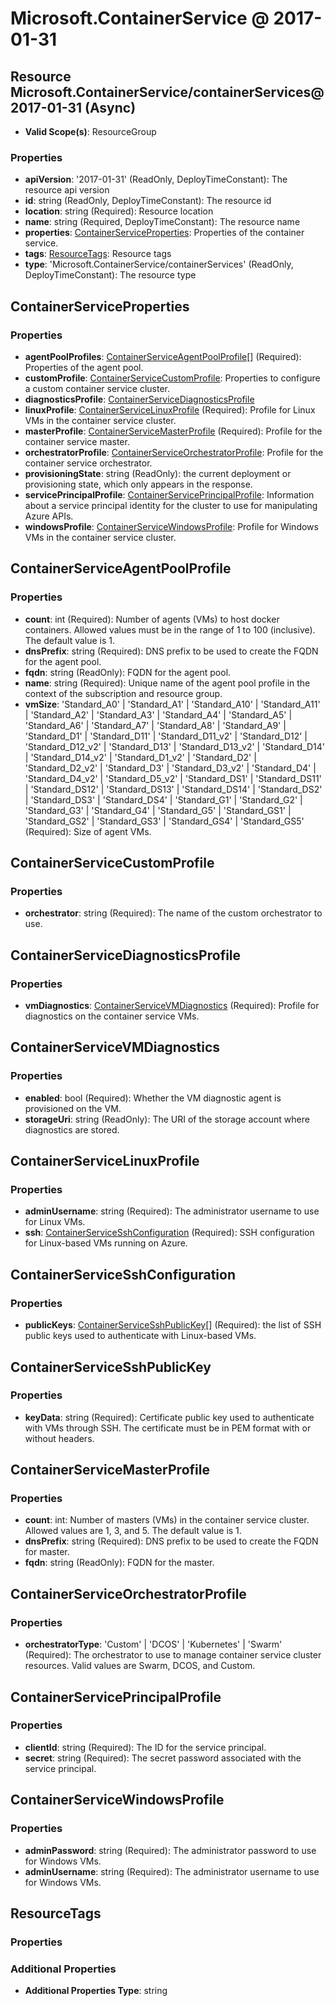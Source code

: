 # Microsoft.ContainerService @ 2017-01-31

## Resource Microsoft.ContainerService/containerServices@2017-01-31 (Async)
* **Valid Scope(s)**: ResourceGroup
### Properties
* **apiVersion**: '2017-01-31' (ReadOnly, DeployTimeConstant): The resource api version
* **id**: string (ReadOnly, DeployTimeConstant): The resource id
* **location**: string (Required): Resource location
* **name**: string (Required, DeployTimeConstant): The resource name
* **properties**: [ContainerServiceProperties](#containerserviceproperties): Properties of the container service.
* **tags**: [ResourceTags](#resourcetags): Resource tags
* **type**: 'Microsoft.ContainerService/containerServices' (ReadOnly, DeployTimeConstant): The resource type

## ContainerServiceProperties
### Properties
* **agentPoolProfiles**: [ContainerServiceAgentPoolProfile](#containerserviceagentpoolprofile)[] (Required): Properties of the agent pool.
* **customProfile**: [ContainerServiceCustomProfile](#containerservicecustomprofile): Properties to configure a custom container service cluster.
* **diagnosticsProfile**: [ContainerServiceDiagnosticsProfile](#containerservicediagnosticsprofile)
* **linuxProfile**: [ContainerServiceLinuxProfile](#containerservicelinuxprofile) (Required): Profile for Linux VMs in the container service cluster.
* **masterProfile**: [ContainerServiceMasterProfile](#containerservicemasterprofile) (Required): Profile for the container service master.
* **orchestratorProfile**: [ContainerServiceOrchestratorProfile](#containerserviceorchestratorprofile): Profile for the container service orchestrator.
* **provisioningState**: string (ReadOnly): the current deployment or provisioning state, which only appears in the response.
* **servicePrincipalProfile**: [ContainerServicePrincipalProfile](#containerserviceprincipalprofile): Information about a service principal identity for the cluster to use for manipulating Azure APIs.
* **windowsProfile**: [ContainerServiceWindowsProfile](#containerservicewindowsprofile): Profile for Windows VMs in the container service cluster.

## ContainerServiceAgentPoolProfile
### Properties
* **count**: int (Required): Number of agents (VMs) to host docker containers. Allowed values must be in the range of 1 to 100 (inclusive). The default value is 1.
* **dnsPrefix**: string (Required): DNS prefix to be used to create the FQDN for the agent pool.
* **fqdn**: string (ReadOnly): FQDN for the agent pool.
* **name**: string (Required): Unique name of the agent pool profile in the context of the subscription and resource group.
* **vmSize**: 'Standard_A0' | 'Standard_A1' | 'Standard_A10' | 'Standard_A11' | 'Standard_A2' | 'Standard_A3' | 'Standard_A4' | 'Standard_A5' | 'Standard_A6' | 'Standard_A7' | 'Standard_A8' | 'Standard_A9' | 'Standard_D1' | 'Standard_D11' | 'Standard_D11_v2' | 'Standard_D12' | 'Standard_D12_v2' | 'Standard_D13' | 'Standard_D13_v2' | 'Standard_D14' | 'Standard_D14_v2' | 'Standard_D1_v2' | 'Standard_D2' | 'Standard_D2_v2' | 'Standard_D3' | 'Standard_D3_v2' | 'Standard_D4' | 'Standard_D4_v2' | 'Standard_D5_v2' | 'Standard_DS1' | 'Standard_DS11' | 'Standard_DS12' | 'Standard_DS13' | 'Standard_DS14' | 'Standard_DS2' | 'Standard_DS3' | 'Standard_DS4' | 'Standard_G1' | 'Standard_G2' | 'Standard_G3' | 'Standard_G4' | 'Standard_G5' | 'Standard_GS1' | 'Standard_GS2' | 'Standard_GS3' | 'Standard_GS4' | 'Standard_GS5' (Required): Size of agent VMs.

## ContainerServiceCustomProfile
### Properties
* **orchestrator**: string (Required): The name of the custom orchestrator to use.

## ContainerServiceDiagnosticsProfile
### Properties
* **vmDiagnostics**: [ContainerServiceVMDiagnostics](#containerservicevmdiagnostics) (Required): Profile for diagnostics on the container service VMs.

## ContainerServiceVMDiagnostics
### Properties
* **enabled**: bool (Required): Whether the VM diagnostic agent is provisioned on the VM.
* **storageUri**: string (ReadOnly): The URI of the storage account where diagnostics are stored.

## ContainerServiceLinuxProfile
### Properties
* **adminUsername**: string (Required): The administrator username to use for Linux VMs.
* **ssh**: [ContainerServiceSshConfiguration](#containerservicesshconfiguration) (Required): SSH configuration for Linux-based VMs running on Azure.

## ContainerServiceSshConfiguration
### Properties
* **publicKeys**: [ContainerServiceSshPublicKey](#containerservicesshpublickey)[] (Required): the list of SSH public keys used to authenticate with Linux-based VMs.

## ContainerServiceSshPublicKey
### Properties
* **keyData**: string (Required): Certificate public key used to authenticate with VMs through SSH. The certificate must be in PEM format with or without headers.

## ContainerServiceMasterProfile
### Properties
* **count**: int: Number of masters (VMs) in the container service cluster. Allowed values are 1, 3, and 5. The default value is 1.
* **dnsPrefix**: string (Required): DNS prefix to be used to create the FQDN for master.
* **fqdn**: string (ReadOnly): FQDN for the master.

## ContainerServiceOrchestratorProfile
### Properties
* **orchestratorType**: 'Custom' | 'DCOS' | 'Kubernetes' | 'Swarm' (Required): The orchestrator to use to manage container service cluster resources. Valid values are Swarm, DCOS, and Custom.

## ContainerServicePrincipalProfile
### Properties
* **clientId**: string (Required): The ID for the service principal.
* **secret**: string (Required): The secret password associated with the service principal.

## ContainerServiceWindowsProfile
### Properties
* **adminPassword**: string (Required): The administrator password to use for Windows VMs.
* **adminUsername**: string (Required): The administrator username to use for Windows VMs.

## ResourceTags
### Properties
### Additional Properties
* **Additional Properties Type**: string

